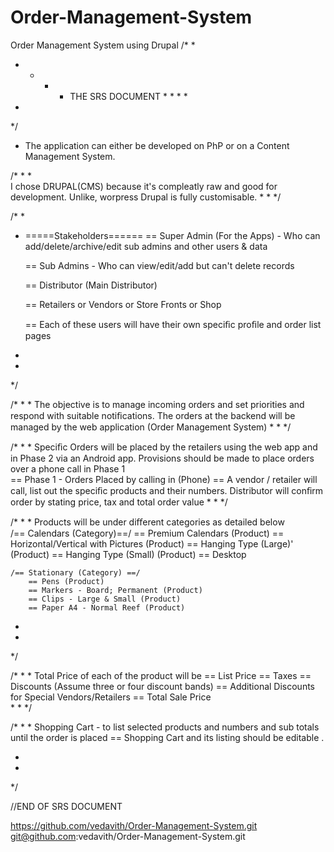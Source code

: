 # Order-Management-System
Order Management System using Drupal
/*
 *
 * * * * THE SRS DOCUMENT * * * *
 *
 */



* The application can either be developed on PhP or on a Content Management System.

/*
*
*  
I chose DRUPAL(CMS) because it's compleatly raw and good for development. Unlike, worpress Drupal is fully customisable.
*
*
*/



/*
*
* =====Stakeholders====== 
	== Super Admin (For the Apps) - Who can add/delete/archive/edit 
	    sub admins and other users & data

	== Sub Admins - Who can view/edit/add but can't delete records
 
	== Distributor (Main Distributor)


	== Retailers or Vendors or Store Fronts or Shop
 
	== Each of these users will have their own speciﬁc proﬁle and order list pages 
*
*
*/


/*
*
*
	The objective is to manage  incoming orders and set priorities and respond with suitable notiﬁcations. 
	The orders at the backend will be managed by the web application (Order Management System) 
*
*
*/



/*
*
*
	Speciﬁc Orders will be placed by the retailers using the web app and in Phase 2 via an Android app. Provisions should be made         to place orders over a phone call in Phase 1  
		== Phase 1 - Orders Placed by calling in (Phone)
		== A vendor / retailer will call, list out the speciﬁc products and their numbers. 
		   Distributor will conﬁrm order by stating price, tax and total order value 
*
*
*/



/*
*
*
	Products will be under diﬀerent categories as detailed below  	
	/== Calendars (Category)==/
		== Premium Calendars (Product)
		== Horizontal/Vertical with Pictures (Product)
		== Hanging Type (Large)' (Product)
		== Hanging Type (Small) (Product)
		== Desktop

	/== Stationary (Category) ==/ 
		== Pens (Product)
		== Markers - Board; Permanent (Product)
		== Clips - Large & Small (Product)
		== Paper A4 - Normal Reef (Product)

*
*
*/



/*
*
*
	Total Price of each of the product will be 
		== List Price
		== Taxes 
		== Discounts (Assume three or four discount bands)
		== Additional Discounts for Special Vendors/Retailers 
		== Total Sale Price  
*
*
*/



/*
*
*
	Shopping Cart - to list selected products and numbers and sub totals until the order is placed
		== Shopping Cart and its listing should be editable .

*
*
*/


//END OF SRS DOCUMENT

https://github.com/vedavith/Order-Management-System.git
git@github.com:vedavith/Order-Management-System.git
